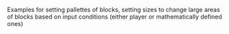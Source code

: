 Examples for setting pallettes of blocks, setting sizes to change large areas of blocks based on input conditions (either player or mathematically defined ones)
